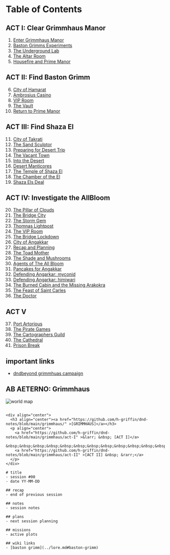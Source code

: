 # Table of Contents

## ACT I: Clear Grimmhaus Manor
1. [Enter Grimmhaus Manor](./grimmhaus/act-I/23-06-14.md)
2. [Baston Grimms Experiments](./grimmhaus/act-I/23-06-21.md)
3. [The Underground Lab](./grimmhaus/act-I/23-06-28.md)
4. [The Altar Room](./grimmhaus/act-I/23-07-05.md)
5. [Housefire and Prime Manor](./grimmhaus/act-I/23-07-12.md)

## ACT II: Find Baston Grimm
6. [City of Hamarat](./grimmhaus/act-II/23-07-17.md)
7. [Ambrosius Casino](./grimmhaus/act-II/23-07-26.md)
8. [VIP Room](./grimmhaus/act-II/23-08-02.md)
9. [The Vault](./grimmhaus/act-II/23-08-07.md)
10. [Return to Prime Manor](./grimmhaus/act-II/23-08-16.md)

## ACT III: Find Shaza El
11. [City of Takrati](./grimmhaus/act-III/23-08-23.md)
12. [The Sand Sculptor](./grimmhaus/act-III/23-08-30.md)
13. [Preparing for Desert Trip](./grimmhaus/act-III/23-09-06.md)
14. [The Vacant Town](./grimmhaus/act-III/23-09-13.md)
15. [Into the Desert](./grimmhaus/act-III/23-09-20.md)
16. [Desert Manticores](./grimmhaus/act-III/23-09-27.md)
17. [The Temple of Shaza El](./grimmhaus/act-III/23-10-04.md)
18. [The Chamber of the El](./grimmhaus/act-III/23-10-11.md)
19. [Shaza Els Deal](./grimmhaus/act-III/23-10-18.md)

## ACT IV: Investigate the AllBloom
20. [The Pillar of Clouds](./grimmhaus/act-IV/23-10-25.md)
21. [The Bridge City](./grimmhaus/act-IV/23-11-01.md)
22. [The Storm Gem](./grimmhaus/act-IV/23-11-08.md)
23. [Thomnas Lightpost](./grimmhaus/act-IV/23-11-15.md)
24. [The VIP Room](./grimmhaus/act-IV/23-11-29.md)
25. [The Bridge Lockdown](./grimmhaus/act-IV/23-12-06.md)
26. [City of Angakkar](./grimmhaus/act-IV/23-12-013.md)
27. [Recap and Planning](./grimmhaus/act-IV/23-12-27.md)
28. [The Toad Mother](./grimmhaus/act-IV/24-01-02.md)
29. [The Shade and Mushrooms](./grimmhaus/act-IV/24-01-10.md)
30. [Agents of The All Bloom](./grimmhaus/act-IV/24-01-17.md)
31. [Pancakes for Angakkar](./grimmhaus/act-IV/24-01-24.md)
32. [Defending Angarkar: myconid](./grimmhaus/act-IV/24-01-31.md)
33. [Defending Angarkar: himiwari](./grimmhaus/act-IV/24-02-07.md)
34. [The Burned Cabin and the Missing Arakokra](./grimmhaus/act-IV/24-02-14.md)
35. [The Feast of Saint Carles](./grimmhaus/act-IV/24-02-21.md)
36. [The Doctor](./grimmhaus/act-IV/24-02-28.md)

## ACT V
37. [Port Artorious](./grimmhaus/act-V/24-03-06.md)
38. [The Pirate Games](./grimmhaus/act-V/24-03-13.md)
39. [The Cartographers Guild](./grimmhaus/act-V/24-03-20.md)
40. [The Cathedral](./grimmhaus/act-V/24-03-27.md)
41. [Prison Break](./grimmhaus/act-V/24-04-03.md)

## important links
- [dndbeyond grimmhuas campaign](https://www.dndbeyond.com/campaigns/4131697)

## AB AETERNO: Grimmhaus
![world map](./assets/Ab_Aeterno_World_Map.png)

```text

<div align="center">
  <h3 align="center"><a href="https://github.com/h-griffin/dnd-notes/blob/main/grimmhaus/" >[GRIMMHAUS]</a></h3>
  <p align="center">
    <a href="https://github.com/h-griffin/dnd-notes/blob/main/grimmhaus/act-I" >&larr; &nbsp; [ACT I]</a>
    &nbsp;&nbsp;&nbsp;&nbsp;&nbsp;&nbsp;&nbsp;&nbsp;&nbsp;&nbsp;&nbsp;&nbsp;&nbsp;&nbsp;
    <a href="https://github.com/h-griffin/dnd-notes/blob/main/grimmhaus/act-II" >[ACT II] &nbsp; &rarr;</a>
  </p>
</div>

# title
- session #00
- date YY-MM-DD

## recap
- end of previous session

## notes
- session notes

## plans
- next session planning

## missions
- active plots

## wiki links
- [baston grimm](../lore.md#baston-grimm)
```
